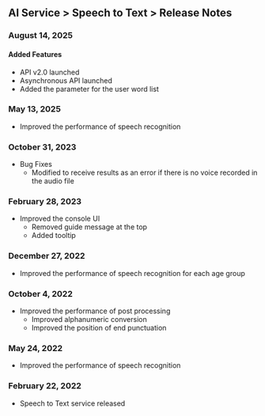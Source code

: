 ## AI Service > Speech to Text > Release Notes

### August 14, 2025

#### Added Features

* API v2.0 launched
* Asynchronous API launched
* Added the parameter for the user word list

### May 13, 2025

* Improved the performance of speech recognition

### October 31, 2023

* Bug Fixes
    * Modified to receive results as an error if there is no voice recorded in the audio file

### February 28, 2023

* Improved the console UI
    * Removed guide message at the top
    * Added tooltip

### December 27, 2022

* Improved the performance of speech recognition for each age group

### October 4, 2022

* Improved the performance of post processing
    * Improved alphanumeric conversion
    * Improved the position of end punctuation

### May 24, 2022

* Improved the performance of speech recognition

### February 22, 2022

* Speech to Text service released

